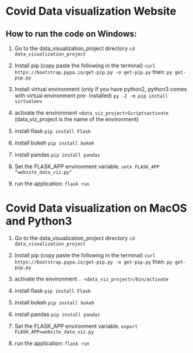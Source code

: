 # Covid Data visualization Website

## How to run the code on Windows:
1. Go to the data_visualization_project directory
`cd data_visualization_project`

2. Install pip
(copy paste the following in the terminal)
`curl https://bootstrap.pypa.io/get-pip.py -o get-pip.py`
then:
`py get-pip.py`

3. Install virtual environment (only if you have python2, python3 comes with virtual environment pre- installed)
`py -2 -m pip install virtualenv`

4. activate the environment
`<data_viz_project>Scriptsactivate`
(data_viz_project is the name of the environment)

5. install flask
`pip install Flask`

6. install bokeh
`pip install bokeh`

7. install pandas
`pip install pandas`

8. Set the FLASK_APP environment variable.
`setx FLASK_APP “website_data_viz.py"`

6. run the application:
`flask run`
    
# Covid Data visualization on MacOS and Python3

1. Go to the data_visualization_project directory
`cd data_visualization_project`

2. Install pip
(copy paste the following in the terminal)
`curl https://bootstrap.pypa.io/get-pip.py -o get-pip.py`
then:
`py get-pip.py`

3. activate the environment
`. <data_viz_project>/bin/activate`

4. install flask
`pip install Flask`

5. install bokeh
`pip install bokeh`

6. install pandas
`pip install pandas`

8. Set the FLASK_APP environment variable.
`export FLASK_APP=website_data_viz.py`

6. run the application:
`flask run`
